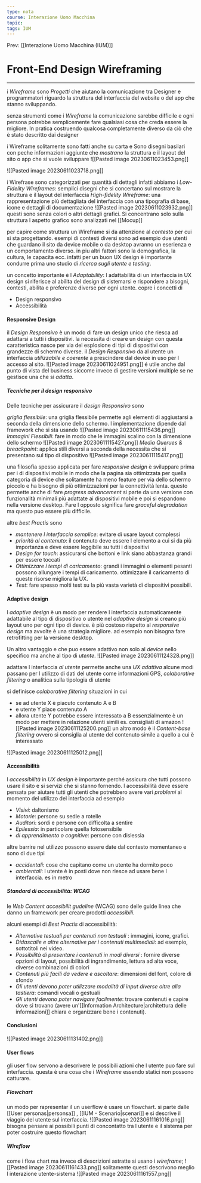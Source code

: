 ```yaml
---
type: nota
course: Interazione Uomo Macchina
topic: 
tags: IUM
---
```


Prev: [[Interazione Uomo Macchina (IUM)]]

# Front-End Design Wireframing
---
i _Wireframe_ sono _Progetti_ che aiutano la comunicazione tra Designer e programmatori riguardo la struttura del interfaccia del website o del app che stanno sviluppando.

senza strumenti come i _Wireframe_  la comunicazione sarebbe difficile e ogni persona potrebbe semplicemente fare qualsiasi cosa che creda essere la migliore. In pratica costruendo qualcosa completamente diverso da ciò che è stato descritto dai designer 

i Wireframe solitamente sono fatti anche su carta e
Sono disegni basilari con peche informazioni aggiunte che _mostrano_ la struttura e il layout del sito o app che si vuole sviluppare
![[Pasted image 20230611023453.png]]

![[Pasted image 20230611023718.png]]

i Wirefrase sono categorizzati per quantità di dettagli
infatti abbiamo i 
_Low-Fidelity Wireframes_: semplici disegni che si concertano sul mostrare la struttura e il layout del interfaccia
_High-fidelity Wireframe_: una rappresentazione più dettagliata del interfaccia con una tipografia di base, icone e dettagli di documentazione 
![[Pasted image 20230611023932.png]]
questi sono senza colori  o altri dettagli grafici. Si concentrano solo sulla struttura l aspetto grafico sono analizzati nel [[Mocup]]


per capire come struttura un Wireframe si da attenzione al _contesto_ per cui si sta progettando. esempi di contesti diversi sono ad esempio due utenti che guardano il sito da device mobile o da desktop avranno un eserienza e un comportamento diverso. in piu altri fattori sono la demografica, la cultura, le capacita ecc.
infatti per un buon UX design è importante condurre prima uno studio di _ricerca sugli utente e testing_. 

un concetto importante è l
_Adaptability_: l adattabilità di un interfaccia in UX design si riferisce al abilita del design di sistemarsi e rispondere a bisogni, contesti, abilita e preferenze diverse  per ogni utente.
copre i concetti di 
- Design responsivo
- Accessibilità

#### Responsive Design
il _Design Responsivo_ è un modo di fare un design unico che riesca ad adattarsi a tutti i dispositivi. 
la necessita di creare un design con questa caratteristica nasce per via del esplosione di tipi di dispositivi con grandezze di schermo diverse.
il _Design Responsivo_ da al utente un interfaccia _utilizzabile e coerente_ a prescindere dal device in uso per l accesso al sito.
![[Pasted image 20230611024951.png]]
é utile anche dal punto di vista del business siccome invece di gestire versioni multiple se ne gestisce una che si _adatta_.

##### Tecniche per il design responsivo
Delle tecniche per assicurare il _design Responsivo_ sono

_griglia flessibile_:  una griglia flessibile permette agli elementi di aggiustarsi a seconda della dimensione dello schermo. l implementazione dipende dal framework che si sta usando
![[Pasted image 20230611115436.png]]
_Immagini Flessibili_: fare in modo che le immagini scalino con la dimensione dello schermo
![[Pasted image 20230611115427.png]]
_Media Querues & breackpoint_: applica stili diversi a seconda della necessita che si presentano sul tipo di dispositivo
![[Pasted image 20230611115417.png]]

una filosofia spesso applicata per fare _responsive design_ è sviluppare prima per i di dispositivi mobile in modo che la pagina sia ottimizzata per quella categoria di device che solitamente ha meno feature per via dello schermo piccolo e ha bisogno di più ottimizzazioni per la connettività lenta. questo permette anche di fare _progress advancement_  si parte da una versione con funzionalità minimali più adattate ai dispositivi mobile e poi si espandono nella versione desktop. Fare l opposto significa fare _graceful degradation_ ma questo puo essere più difficile.

altre _best Practis_ sono
- _mantenere l interfaccia semplice_: evitare di usare layout complessi
- _priorità al contenuto_: il contenuto deve essere l elemento a cui si da più importanza e deve essere leggibile su tutti i dispositivi
- _Design for touch_: assicurarsi che bottoni e link siano  abbastanza grandi per essere toccati
- _Ottimizzare i tempi di caricamento_: grandi i immagini o elementi pesanti possono allungare i tempi di caricamento. ottimizzare il caricamento di queste risorse migliora la UX.
- _Test_: fare spesso molti test su la più vasta varietà di dispositivi possibili.

#### Adaptive design
l _adaptive design_ è un modo per rendere l interfaccia automaticamente adattabile al tipo di dispositivo o utente
nel _adaptive design_ si creano più layout uno per ogni tipo di device.
è più costoso rispetto al _responsive design_ ma avvolte è una strategia migliore. ad esempio non bisogna fare retrofitting per la versione desktop.

Un altro vantaggio e che puo essere adattivo non solo al _device_ nello specifico ma anche al tipo di _utente_.
![[Pasted image 20230611124328.png]]

adattare l interfaccia _al utente_ permette anche una _UX adattiva_  alcune modi passano per l utilizzo di dati del utente come informazioni GPS, _colaborative filtering_ o analitica sulla tipologia di utente 

si definisce _colaborative filtering_ situazioni in cui 
- se ad utente X è piacuto contenuto A e B
- e utente Y piace contenuto A
- allora utente Y potrebbe essere interessato a B
essenzialmente è un modo per mettere in relazione utenti simili
es. consigliati di amazon
![[Pasted image 20230611125200.png]]
un altro modo è il _Content-base filtering_ ovvero si consiglia al utente del contenuto simile a quello a cui è interessato  

![[Pasted image 20230611125012.png]]

#### Accessibilità
l _accessibilità_ in _UX design_ è importante perché assicura che tutti possono usare il sito e si servizi che si stanno fornendo. l accessibilità deve essere pensata per aiutare tutti gli utenti che potrebbero avere vari _problemi_ al momento del utilizzo del interfaccia ad esempio
- _Visivi_: daltonismo
- _Motorie_: persone su sedie a rotelle
- _Auditori_: sordi e persone con difficolta a sentire
- _Epilessia_: in particolare quella fotosensibile
- _di apprendimento o cognitive_: persone con dislessia

altre barrire nel utilizzo possono essere date dal contesto momentaneo e sono di due tipi
- _accidentali_: cose che capitano come un utente ha dormito poco
- _ambientali_: l utente è in posti dove non riesce ad usare bene l interfaccia. es in metro 


##### Standard di accessibilità: WCAG
le _Web Content accesibilit gudeline_ (WCAG) sono delle guide linea che danno un framework per creare prodotti _accessibili_. 

alcuni esempi di _Best Practis_ di accessibilità:

- _Alternative testuali per contenuti non testuali_ : immagini, icone, grafici. 
- _Didascalie e altre alternative per i contenuti multimediali_: ad esempio, sottotitoli nei video. 
- _Possibilità di presentare i contenuti in modi diversi_ : fornire diverse opzioni di layout, possibilità di ingrandimento, lettura ad alta voce, diverse combinazioni di colori 
- _Contenuti più facili da vedere e ascoltare_:  dimensioni del font, colore di sfondo 
- _Gli utenti devono poter utilizzare modalità di input diverse oltre alla tastiera_:  comandi vocali o gestuali 
- _Gli utenti devono poter navigare facilmente_: trovare contenuti e capire dove si trovano (avere un'[[Information Architecture|architettura delle informazioni]] chiara e organizzare bene i contenuti).



#### Conclusioni

![[Pasted image 20230611131402.png]]

#### User flows
gli user flow servono a descrivere le possibili azioni che l utente puo fare sul interfaccia. questa è una cosa che i _Wireframe_ essendo statici non possono catturare.

##### Flowchart
un modo per rapresentar il un userflow è usare un flowchart.
si parte dalle [[User personas|personsa]] , [[IUM - Scenario|scenari]] e si descrive il viaggio del utente sul interfaccia.
![[Pasted image 20230611161016.png]]
bisogna pensare ai possibili punti di concontatto tra l utente e il sistema per poter costruire questo flowchart

##### Wireflow
come i flow chart ma invece di descrizioni astratte si usano i _wireframe_;
![[Pasted image 20230611161433.png]]
solitamente questi descrivono meglio l interazione utente-sistema
![[Pasted image 20230611161557.png]]